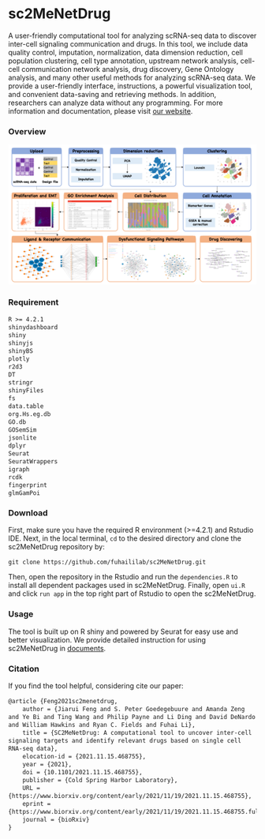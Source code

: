 # sc2MeNetDrug
A user-friendly computational tool for analyzing scRNA-seq data to discover inter-cell signaling communication and drugs. In this tool, we include data quality control, imputation, normalization, data dimension reduction, cell population clustering, cell type annotation, upstream network analysis, cell-cell communication network analysis, drug discovery, Gene Ontology analysis, and many other useful methods for analyzing scRNA-seq data. We provide a user-friendly interface, instructions, a powerful visualization tool, and convenient data-saving and retrieving methods. In addition, researchers can analyze data without any programming. For more information and documentation, please visit [our website](https://fuhaililab.github.io/sc2MeNetDrug/).

### Overview
![overview](overview.png)

### Requirement
```
R >= 4.2.1
shinydashboard
shiny
shinyjs
shinyBS
plotly
r2d3
DT
stringr
shinyFiles
fs
data.table
org.Hs.eg.db
GO.db
GOSemSim
jsonlite
dplyr
Seurat
SeuratWrappers
igraph
rcdk
fingerprint
glmGamPoi
```

### Download
First, make sure you have the required R environment (>=4.2.1) and Rstudio IDE. Next, in the local terminal, `cd` to the desired directory and clone the sc2MeNetDrug repository by:
```
git clone https://github.com/fuhaililab/sc2MeNetDrug.git
```
Then, open the repository in the Rstudio and run the `dependencies.R` to install all dependent packages used in sc2MeNetDrug. Finally, open `ui.R` and click `run app` in the top right part of Rstudio to open the sc2MeNetDrug.

### Usage
The tool is built up on R shiny and powered by Seurat for easy use and better visualization. We provide detailed instruction for using sc2MeNetDrug in [documents](https://fuhaililab.github.io/sc2MeNetDrug/).


### Citation
If you find the tool helpful, considering cite our paper:
```
@article {Feng2021sc2menetdrug,
	author = {Jiarui Feng and S. Peter Goedegebuure and Amanda Zeng and Ye Bi and Ting Wang and Philip Payne and Li Ding and David DeNardo and William Hawkins and Ryan C. Fields and Fuhai Li},
	title = {SC2MeNetDrug: A computational tool to uncover inter-cell signaling targets and identify relevant drugs based on single cell RNA-seq data},
	elocation-id = {2021.11.15.468755},
	year = {2021},
	doi = {10.1101/2021.11.15.468755},
	publisher = {Cold Spring Harbor Laboratory},
	URL = {https://www.biorxiv.org/content/early/2021/11/19/2021.11.15.468755},
	eprint = {https://www.biorxiv.org/content/early/2021/11/19/2021.11.15.468755.full.pdf},
	journal = {bioRxiv}
}

```


